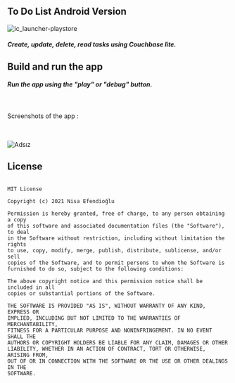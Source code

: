 
## To Do List Android Version

![ic_launcher-playstore](https://user-images.githubusercontent.com/48391281/155350716-0efa9634-0d49-4d73-b783-36a0e61b4758.png)


##### Create, update, delete, read tasks using Couchbase lite.

## Build and run the app

##### Run the app using the "play" or "debug" button.

<br>

Screenshots of the app :
<br><br><br>

![Adsız](https://user-images.githubusercontent.com/48391281/131026021-638c59ec-b778-4ba5-9dc5-819fea76f11e.png)

## License
```

MIT License

Copyright (c) 2021 Nisa Efendioğlu

Permission is hereby granted, free of charge, to any person obtaining a copy
of this software and associated documentation files (the "Software"), to deal
in the Software without restriction, including without limitation the rights
to use, copy, modify, merge, publish, distribute, sublicense, and/or sell
copies of the Software, and to permit persons to whom the Software is
furnished to do so, subject to the following conditions:

The above copyright notice and this permission notice shall be included in all
copies or substantial portions of the Software.

THE SOFTWARE IS PROVIDED "AS IS", WITHOUT WARRANTY OF ANY KIND, EXPRESS OR
IMPLIED, INCLUDING BUT NOT LIMITED TO THE WARRANTIES OF MERCHANTABILITY,
FITNESS FOR A PARTICULAR PURPOSE AND NONINFRINGEMENT. IN NO EVENT SHALL THE
AUTHORS OR COPYRIGHT HOLDERS BE LIABLE FOR ANY CLAIM, DAMAGES OR OTHER
LIABILITY, WHETHER IN AN ACTION OF CONTRACT, TORT OR OTHERWISE, ARISING FROM,
OUT OF OR IN CONNECTION WITH THE SOFTWARE OR THE USE OR OTHER DEALINGS IN THE
SOFTWARE.








